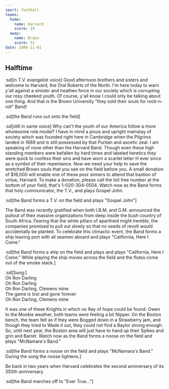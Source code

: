 ```yaml
---
sport: football
teams:
  home:
    name: Harvard
    score: 19
  away:
    name: Brown
    score: 31
date: 1986-11-01
---
```


## Halftime

:sd[in T.V. evangelist voice] Good afternoon brothers and sisters and welcome to Harvard, the Oral Roberts of the North. I'm here today to warn y'all against a sinister and heathen force in our society which is corrupting our rosy cheeked youth. Of course, y'all know I could only be talking about one thing. And that is the Brown University "they sold their souls for rock-n-roll" Band!

:sd[the Band runs out onto the field]

:sd[still in same voice] Why can't the youth of our America follow a more wholesome role model? I have in mind a pious and upright mainstay of society which was founded right here in Cambridge when the Pilgrims landed in 1669 and is still possessed by that Puritan and ascetic zeal. I am speaking of none other than the Harvard Band. Though even these high standing members were befallen by hard times and labeled heretics they were quick to confess their sins and have worn a scarlet letter H ever since as a symbol of their repentance. Now we need your help to save the wretched Brown souls that you see on the field before you. A small donation of $16,000 will enable one of these poor sinners to attend that bastion of virtue, Harvard. To make a donation, please call the toll free number at the bottom of your field, that's 1-020-304-0504. Watch now as the Band forms that holy communicator, the T.V., and plays Gospel John.

:sd[the Band forms a T.V. on the field and plays "Gospel John"]

The Band was recently gratified when both I.B.M. and G.M. announced the pullout of their massive organizations from deep inside the bush country of South Africa. Fearing that the white pillars of apartheid might tremble, the companies promised to pull out slowly so that no seeds of revolt would accidentally be planted. To celebrate this climactic event, the Band forms a ship leaving port with all seamen aboard and plays "California, Here I Come."

:sd[the Band forms a ship on the field and plays and plays "California, Here I Come." While playing the ship moves across the field and the flutes come out of the smoke stack.]

:sd[Sung:]\
Oh Ron Darling\
Oh Ron Darling\
Oh Ron Darling, Clemens mine\
The game is lost and gone forever\
Oh Ron Darling, Clemens mine

It was one of these Knights in which no Ray of hope could be found. Owen to the Mookie weather, both teams were feeling a bit Nipper. On the Boston bench, the team felt as if they were Bogged down in a Strawberry jam, and though they tried to Wade it out, they could not find a Baylor strong enough. So, until next year, the Boston area will just have to hand up their Spikes and grin and Barret. Watch now as the Band forms a noose on the field and plays "McNamara's Band."

:sd[the Band forms a noose on the field and plays "McNamara's Band." During the song the noose tightens.]

Be back in two years when Harvard celebrates the second anniversary of its 350th anniversary.

:sd[the Band marches off to "Ever True..."]
